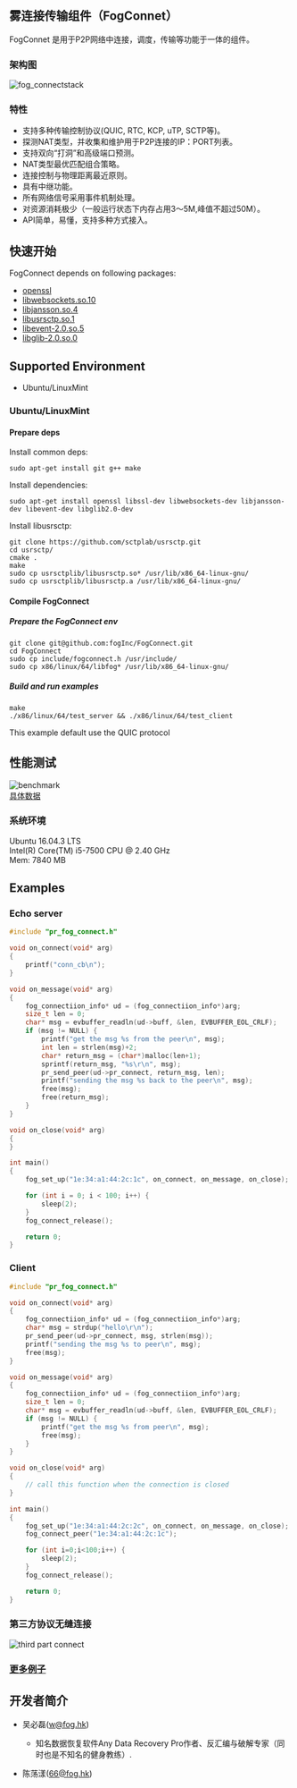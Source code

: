 ## 雾连接传输组件（FogConnet）

FogConnet 是用于P2P网络中连接，调度，传输等功能于一体的组件。

### 架构图
![fog_connectstack](./doc/images/fogconnectstack.png)

### 特性
- 支持多种传输控制协议(QUIC, RTC, KCP, uTP, SCTP等)。
- 探测NAT类型，并收集和维护用于P2P连接的IP：PORT列表。
- 支持双向“打洞”和高级端口预测。
- NAT类型最优匹配组合策略。
- 连接控制与物理距离最近原则。
- 具有中继功能。
- 所有网络信号采用事件机制处理。
- 对资源消耗极少（一般运行状态下内存占用3～5M,峰值不超过50M）。
- API简单，易懂，支持多种方式接入。


## 快速开始
FogConnect depends on following packages:
- [openssl](https://www.cnblogs.com/emanlee/p/6100019.html)
- [libwebsockets.so.10](https://libwebsockets.org/)
- [libjansson.so.4](https://github.com/akheron/jansson)
- [libusrsctp.so.1](https://github.com/sctplab/usrsctp)
- [libevent-2.0.so.5](https://github.com/libevent/libevent)
- [libglib-2.0.so.0](https://github.com/GNOME/glib)


## Supported Environment
- Ubuntu/LinuxMint


### Ubuntu/LinuxMint

#### Prepare deps
Install common deps:

``` shell
sudo apt-get install git g++ make 
```

Install dependencies:

``` shell
sudo apt-get install openssl libssl-dev libwebsockets-dev libjansson-dev libevent-dev libglib2.0-dev 
```

Install libusrsctp:
``` shell
git clone https://github.com/sctplab/usrsctp.git
cd usrsctp/
cmake .
make
sudo cp usrsctplib/libusrsctp.so* /usr/lib/x86_64-linux-gnu/
sudo cp usrsctplib/libusrsctp.a /usr/lib/x86_64-linux-gnu/
```
#### Compile FogConnect
##### Prepare the FogConnect env
``` shell
git clone git@github.com:fogInc/FogConnect.git
cd FogConnect
sudo cp include/fogconnect.h /usr/include/
sudo cp x86/linux/64/libfog* /usr/lib/x86_64-linux-gnu/
```

##### Build and run examples
``` shell
make
./x86/linux/64/test_server && ./x86/linux/64/test_client
```
This example default use the QUIC protocol

## 性能测试

![benchmark](doc/images/P2P建立连接时间.png) \
[具体数据](doc/benchmark.md)


### 系统环境
Ubuntu 16.04.3 LTS \
Intel(R) Core(TM) i5-7500 CPU @ 2.40 GHz \
Mem: 7840 MB
## Examples

### Echo server
```C
#include "pr_fog_connect.h"

void on_connect(void* arg)
{
    printf("conn_cb\n");
}

void on_message(void* arg)
{
    fog_connectiion_info* ud = (fog_connectiion_info*)arg;
    size_t len = 0;
    char* msg = evbuffer_readln(ud->buff, &len, EVBUFFER_EOL_CRLF);
    if (msg != NULL) {
        printf("get the msg %s from the peer\n", msg);
        int len = strlen(msg)+2;
        char* return_msg = (char*)malloc(len+1);
        sprintf(return_msg, "%s\r\n", msg);
        pr_send_peer(ud->pr_connect, return_msg, len);
        printf("sending the msg %s back to the peer\n", msg);
        free(msg);
        free(return_msg);
    }
}

void on_close(void* arg)
{
}

int main()
{
    fog_set_up("1e:34:a1:44:2c:1c", on_connect, on_message, on_close);

    for (int i = 0; i < 100; i++) {
        sleep(2);
    }
    fog_connect_release();

    return 0;
}

```
### Client

```C
#include "pr_fog_connect.h"

void on_connect(void* arg)
{
    fog_connectiion_info* ud = (fog_connectiion_info*)arg;
    char* msg = strdup("hello\r\n");
    pr_send_peer(ud->pr_connect, msg, strlen(msg));
    printf("sending the msg %s to peer\n", msg);
    free(msg);
}

void on_message(void* arg)
{
    fog_connectiion_info* ud = (fog_connectiion_info*)arg;
    size_t len = 0;
    char* msg = evbuffer_readln(ud->buff, &len, EVBUFFER_EOL_CRLF);
    if (msg != NULL) {
        printf("get the msg %s from peer\n", msg);
        free(msg);
    }
}

void on_close(void* arg)
{
    // call this function when the connection is closed
}

int main()
{
    fog_set_up("1e:34:a1:44:2c:2c", on_connect, on_message, on_close);
    fog_connect_peer("1e:34:a1:44:2c:1c");

    for (int i=0;i<100;i++) {
        sleep(2);
    }
    fog_connect_release();

    return 0;
}

```


### 第三方协议无缝连接
![third part connect](doc/images/third_part_connect.png)

### [更多例子](https://github.com/fogInc/FogConnect/tree/master/examples)

## 开发者简介
- 吴必磊(w@fog.hk)
    - 知名数据恢复软件Any Data Recovery Pro作者、反汇编与破解专家（同时也是不知名的健身教练）.

- 陈荡漾(66@fog.hk)
    
